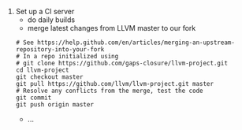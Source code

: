 
1. Set up a CI server
   * do daily builds
   * merge latest changes from LLVM master to our fork
   ```
   # See https://help.github.com/en/articles/merging-an-upstream-repository-into-your-fork
   # In a repo initialized using
   # git clone https://github.com/gaps-closure/llvm-project.git
   cd llvm-project
   git checkout master
   git pull https://github.com/llvm/llvm-project.git master
   # Resolve any conflicts from the merge, test the code
   git commit
   git push origin master
   ```
   * ...
 

